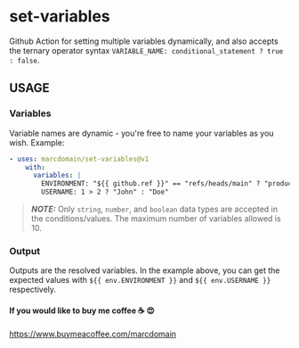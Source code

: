 # set-variables

Github Action for setting multiple variables dynamically, and also accepts the ternary operator syntax `VARIABLE_NAME: conditional_statement ? true : false`.

## USAGE

### Variables

Variable names are dynamic - you're free to name your variables as you wish. Example:

```yaml
- uses: marcdomain/set-variables@v1
    with:
      variables: |
        ENVIRONMENT: "${{ github.ref }}" == "refs/heads/main" ? "production" : "staging"
        USERNAME: 1 > 2 ? "John" : "Doe"
```

> **_NOTE:_** Only `string`, `number`, and `boolean` data types are accepted in the conditions/values. The maximum number of variables allowed is 10.

### Output

Outputs are the resolved variables. In the example above, you can get the expected values with `${{ env.ENVIRONMENT }}` and `${{ env.USERNAME }}` respectively.

#### If you would like to buy me coffee ☕️ 😍

https://www.buymeacoffee.com/marcdomain
